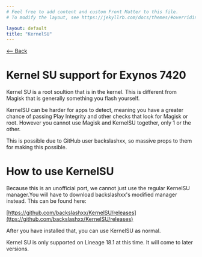 ```yaml
---
# Feel free to add content and custom Front Matter to this file.
# To modify the layout, see https://jekyllrb.com/docs/themes/#overriding-theme-defaults

layout: default
title: "KernelSU"
---
```

[ <-- Back](../)
# Kernel SU support for Exynos 7420
Kernel SU is a root soultion that is in the kernel. This is different from Magisk that is generally something you flash yourself.

KernelSU can be harder for apps to detect, meaning you have a greater chance of passing Play Integrity and other checks that look for Magisk or root. However you cannot use Magisk and KernelSU together, only 1 or the other.

This is possible due to GitHub user backslashxx, so massive props to them for making this possible.

# How to use KernelSU
Because this is an unofficial port, we cannot just use the regular KernelSU manager.You will have to download backslashxx's modified manager instead. This can be found here:

[https://github.com/backslashxx/KernelSU/releases](ttps://github.com/backslashxx/KernelSU/releases)

After you have installed that, you can use KernelSU as normal. 

Kernel SU is only supported on Lineage 18.1 at this time. It will come to later versions.